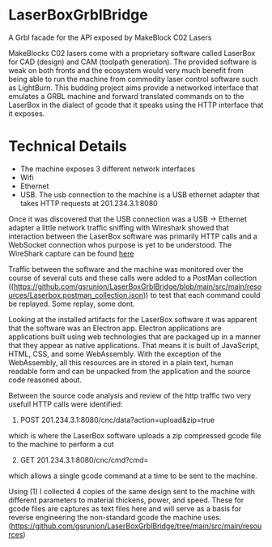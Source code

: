 # LaserBoxGrblBridge
A Grbl facade for the API exposed by MakeBlock C02 Lasers

MakeBlocks C02 lasers come with a proprietary software called LaserBox for CAD (design) and CAM (toolpath generation). The provided software is weak on both fronts and the ecosystem would very much benefit from being able to run the machine from commodity laser control software such as LightBurn. This budding project aims provide a networked interface that emulates a GRBL machine and forward translated commands on to the LaserBox in the dialect of gcode that it speaks using the HTTP interface that it exposes.

# Technical Details
- The machine exposes 3 different network interfaces
 - Wifi
 - Ethernet
 - USB. The usb connection to the machine is a USB ethernet adapter that takes HTTP requests at 201.234.3.1:8080

Once it was discovered that the USB connection was a USB -> Ethernet adapter a little network traffic sniffing with Wireshark showed that interaction between the LaserBox software was primarily HTTP calls and a WebSocket connection whos purpose is yet to be understood. The WireShark capture can be found [here](https://github.com/gsrunion/LaserBoxGrblBridge/blob/main/src/main/resources/laserbox%20capture.pcapng)

Traffic between the software and the machine was monitored over the course of several cuts and these calls were added to a PostMan collection ((https://github.com/gsrunion/LaserBoxGrblBridge/blob/main/src/main/resources/Laserbox.postman_collection.json)) to test that each command could be replayed. Some replay, some dont.

Looking at the installed artifacts for the LaserBox software it was apparent that the software was an Electron app. Electron applications are applications built using web technologies that are packaged up in a manner that they appear as native applications. That means it is built of JavaScript, HTML, CSS, and some WebAssembly. With the exception of the WebAssembly, all this resources are in stored in a plain text, human readable form and can be unpacked from the application and the source code reasoned about.

Between the source code analysis and review of the http traffic two very usefull HTTP calls were identified:

1) POST 201.234.3.1:8080/cnc/data?action=upload&zip=true

which is where the LaserBox software uploads a zip compressed gcode file to the machine to perform a cut

2) GET 201.234.3.1:8080/cnc/cmd?cmd=<gcode command>

which allows a single gcode command at a time to be sent to the machine.


Using (1) I collected 4 copies of the same design sent to the machine with different parameters to material thickens, power, and speed. These for gcode files are captures as text files here and will serve as a basis for reverse engineering the non-standard gcode the machine uses. (https://github.com/gsrunion/LaserBoxGrblBridge/tree/main/src/main/resources)






 
